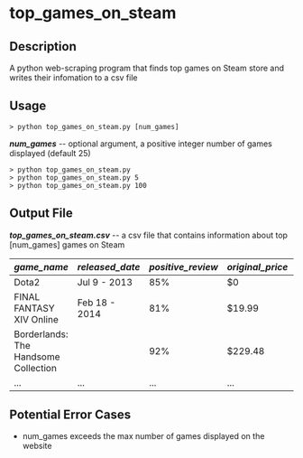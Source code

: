 # top_games_on_steam
## Description
A python web-scraping program that finds top games on Steam store and writes their infomation to a csv file

## Usage
```
> python top_games_on_steam.py [num_games]
```

**_num_games_** -- optional argument, a positive integer number of games displayed (default 25)
  
```
> python top_games_on_steam.py
> python top_games_on_steam.py 5
> python top_games_on_steam.py 100
```
  
## Output File

  **_top_games_on_steam.csv_** -- a csv file that contains information about top [num_games] games on Steam

  | *game_name* | *released_date* | *positive_review* | *original_price* | *final_price* |
  | --- | --- | --- | --- | --- |
  | Dota2 | Jul 9 - 2013 | 85% | $0 | $0 |
  | FINAL FANTASY XIV Online | Feb 18 - 2014 | 81% | $19.99 | $19.99 |
  | Borderlands: The Handsome Collection | | 92% | $229.48 | $5.90 |
  | ... | ... | ... | ... | ... |
  
## Potential Error Cases

- num_games exceeds the max number of games displayed on the website
